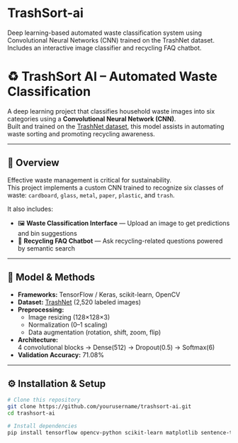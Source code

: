 # TrashSort-ai
Deep learning-based automated waste classification system using Convolutional Neural Networks (CNN) trained on the TrashNet dataset. Includes an interactive image classifier and recycling FAQ chatbot.

# ♻️ TrashSort AI – Automated Waste Classification

A deep learning project that classifies household waste images into six categories using a **Convolutional Neural Network (CNN)**.  
Built and trained on the [TrashNet dataset](https://github.com/garythung/trashnet.git), this model assists in automating waste sorting and promoting recycling awareness.

---

## 🧩 Overview
Effective waste management is critical for sustainability.  
This project implements a custom CNN trained to recognize six classes of waste:
`cardboard`, `glass`, `metal`, `paper`, `plastic`, and `trash`.

It also includes:
- 🖼️ **Waste Classification Interface** — Upload an image to get predictions and bin suggestions  
- 💬 **Recycling FAQ Chatbot** — Ask recycling-related questions powered by semantic search

---

## 🧠 Model & Methods
- **Frameworks:** TensorFlow / Keras, scikit-learn, OpenCV  
- **Dataset:** [TrashNet](https://github.com/garythung/trashnet) (2,520 labeled images)  
- **Preprocessing:**  
  - Image resizing (128×128×3)  
  - Normalization (0–1 scaling)  
  - Data augmentation (rotation, shift, zoom, flip)  
- **Architecture:**  
  4 convolutional blocks → Dense(512) → Dropout(0.5) → Softmax(6)  
- **Validation Accuracy:** 71.08%

---

## ⚙️ Installation & Setup

```bash
# Clone this repository
git clone https://github.com/yourusername/trashsort-ai.git
cd trashsort-ai

# Install dependencies
pip install tensorflow opencv-python scikit-learn matplotlib sentence-transformers ipywidgets
